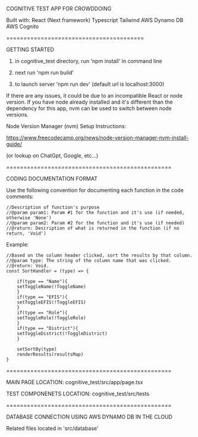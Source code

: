 COGNITIVE TEST APP FOR CROWDDOING

Built with:
 React (Next framework)
 Typescript
 Tailwind
 AWS Dynamo DB
 AWS Cognito

========================================

GETTING STARTED


1. in cognitive_test directory, run 'npm install' in command line

2. next run 'npm run build'

3. to launch server 'npm run dev' (default url is localhost:3000)


If there are any issues, it could be due to an incompatible React or node version. If you have node already installed and it's different than the dependency for this app, nvm can be used to switch between node versions.

Node Version Manager (nvm) Setup Instructions:

https://www.freecodecamp.org/news/node-version-manager-nvm-install-guide/

(or lookup on ChatGpt, Google, etc...)



================================================

CODING DOCUMENTATION FORMAT

Use the following convention for documenting each function in the code comments:

    //Description of function's purpose
    //@param param1: Param #1 for the function and it's use (if needed, otherwise 'None')
    //@param param2: Param #2 for the function and it's use (if needed)
    //@return: Description of what is returned in the function (if no return, 'Void')

Example:

    //Based on the column header clicked, sort the results by that column.
    //@param type: The string of the column name that was clicked.
    //@return: Void.
    const SortHandler = (type) => {
        
        if(type == "Name"){
        setToggleName(!ToggleName)
        }
        if(type == "EFIS"){
        setToggleEFIS(!ToggleEFIS)
        }
        if(type == "Role"){
        setToggleRole(!ToggleRole)
        }
        if(type == "District"){
        setToggleDistrict(!ToggleDistrict)
        }

        setSortBy(type)
        renderResults(resultsMap)
    }



================================================

MAIN PAGE LOCATION:
cognitive_test/src/app/page.tsx

TEST COMPONENETS LOCATION:
cognitive_test/src/tests



================================================

DATABASE CONNECTION USING AWS DYNAMO DB IN THE CLOUD

Related files located in 'src/database'

